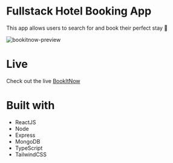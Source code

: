 # Fullstack Hotel Booking App
This app allows users to search for and book their perfect stay 🏨

![bookitnow-preview](https://github.com/marikaufmann/bookitnow/assets/108984289/da48ebd9-e2b2-4c9e-a26a-a9c72236892e)

# Live
Check out the live [BookItNow](https://bookitnow-fj76.onrender.com/)

# Built with
- ReactJS
- Node
- Express
- MongoDB
- TypeScript
- TailwindCSS
